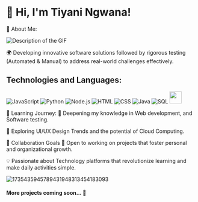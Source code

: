 
# 👋 Hi, I'm Tiyani Ngwana!


🌟 About Me:

![Description of the GIF](https://media4.giphy.com/media/v1.Y2lkPTc5MGI3NjExZTh5djd2djRldWszY3pyYTAzbW5sNTk4eGIyemU3bXpmd3Z0dDQxaiZlcD12MV9pbnRlcm5hbF9naWZfYnlfaWQmY3Q9Zw/4rZA5D22301iMgrUNd/giphy.gif)

🌍 Developing innovative software solutions followed by rigorous testing (Automated & Manual) to address real-world challenges effectively.


## Technologies and Languages:

![JavaScript](https://skillicons.dev/icons?i=js)
![Python](https://skillicons.dev/icons?i=python)
![Node.js](https://skillicons.dev/icons?i=nodejs)
![HTML](https://skillicons.dev/icons?i=html)
![CSS](https://skillicons.dev/icons?i=css)
![Java](https://skillicons.dev/icons?i=java)
![SQL](https://skillicons.dev/icons?i=mysql)
<img height="32" width="32" src="https://cdn.jsdelivr.net/npm/simple-icons@v13/icons/jira.svg" />

🌱 Learning Journey:
🔐 Deepening my knowledge in Web development, and Software testing.

🎨 Exploring UI/UX Design Trends and the potential of Cloud Computing.

👯 Collaboration Goals
🤝 Open to working on projects that foster personal and organizational growth.

💡 Passionate about Technology platforms that revolutionize learning and make daily activities simple.

![1735435945789431948313454183093](https://github.com/user-attachments/assets/477ec99c-fcd4-4d2d-963c-9a535ee06db1)


#### More projects coming soon... 📇

<!--
**ngwanatiyani/ngwanatiyani** is a ✨ _special_ ✨ repository because its `README.md` (this file) appears on your GitHub profile.


-->
